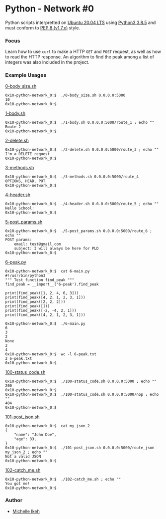# Python - Network #0

Python scripts interpretted on [Ubuntu 20.04 LTS](http://releases.ubuntu.com/20.04/) using [Python3 3.8.5](https://www.python.org/downloads/release/python-385/) and must conform to [PEP 8 (v1.7.x)](https://pep8.readthedocs.io/en/release-1.7.x/intro.html) style.

### Focus
Learn how to use `curl` to make a HTTP `GET` and `POST` request, as well as how to read the HTTP response. An algorithm to find the peak among a list of integers was also included in the project.

### Example Usages

[0-body_size.sh](0-body_size.sh)
```
0x10-python-network_0:$  ./0-body_size.sh 0.0.0.0:5000
10
0x10-python-network_0:$  
```
[1-body.sh](1-body.sh)
```
0x10-python-network_0:$  ./1-body.sh 0.0.0.0:5000/route_1 ; echo ""
Route 2
0x10-python-network_0:$  
```
[2-delete.sh](2-delete.sh)
```
0x10-python-network_0:$  ./2-delete.sh 0.0.0.0:5000/route_3 ; echo ""
I'm a DELETE request
0x10-python-network_0:$  
```
[3-methods.sh](3-methods.sh)
```
0x10-python-network_0:$  ./3-methods.sh 0.0.0.0:5000/route_4
OPTIONS, HEAD, PUT
0x10-python-network_0:$  
```
[4-header.sh](4-header.sh)
```
0x10-python-network_0:$  ./4-header.sh 0.0.0.0:5000/route_5 ; echo ""
Hello School!
0x10-python-network_0:$  
```
[5-post_params.sh](5-post_params.sh)
```
0x10-python-network_0:$  ./5-post_params.sh 0.0.0.0:5000/route_6 ; echo ""
POST params:
    email: test@gmail.com
    subject: I will always be here for PLD
0x10-python-network_0:$ 
```
[6-peak.py](6-peak.py)
```
0x10-python-network_0:$  cat 6-main.py
#!/usr/bin/python3
""" Test function find_peak """
find_peak = __import__('6-peak').find_peak

print(find_peak([1, 2, 4, 6, 3]))
print(find_peak([4, 2, 1, 2, 3, 1]))
print(find_peak([2, 2, 2]))
print(find_peak([]))
print(find_peak([-2, -4, 2, 1]))
print(find_peak([4, 2, 1, 2, 3, 1]))

0x10-python-network_0:$  ./6-main.py
6
3
2
None
2
4
0x10-python-network_0:$  wc -l 6-peak.txt 
2 6-peak.txt
0x10-python-network_0:$  
```
[100-status_code.sh](100-status_code.sh)
```
0x10-python-network_0:$  ./100-status_code.sh 0.0.0.0:5000 ; echo ""
200
0x10-python-network_0:$  
0x10-python-network_0:$  ./100-status_code.sh 0.0.0.0:5000/nop ; echo ""
404
0x10-python-network_0:$  
```
[101-post_json.sh](101-post_json.sh)
```
0x10-python-network_0:$  cat my_json_2
{
    "name": "John Doe",
    "age": 33,
}
0x10-python-network_0:$  ./101-post_json.sh 0.0.0.0:5000/route_json my_json_2 ; echo ""
Not a valid JSON
0x10-python-network_0:$  
```
[102-catch_me.sh](102-catch_me.sh)
```
0x10-python-network_0:$  ./102-catch_me.sh ; echo ""
You got me!
0x10-python-network_0:$  
```
### Author
- [Michelle Ikeh](https://github.com/michelleikeh)

